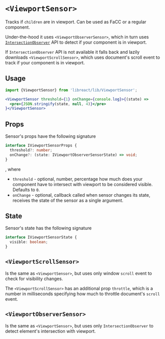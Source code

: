# `<ViewportSensor>`

Tracks if `children` are in viewport. Can be used as FaCC or a regular component.

Under-the-hood it uses `<ViewportObserverSensor>`, which in turn uses [`IntersectionObserver`](https://developer.mozilla.org/en-US/docs/Web/API/IntersectionObserver) API
to detect if your component is in viewport.

If `IntersectionObserver` API is not available it falls back and lazily downloads `<ViewportScrollSensor>`,
which uses document's scroll event to track if your component is in viewport.

## Usage

```jsx
import {ViewportSensor} from 'libreact/lib/ViewportSensor';

<ViewportSensor threshold={1} onChange={console.log}>{(state) =>
  <pre>{JSON.stringify(state, null, 4)}</pre>
}</ViewportSensor>
```

## Props

Sensor's props have the following signature

```ts
interface IViewportSensorProps {
  threshold?: number;
  onChange?: (state: IViewportObserverSensorState) => void;
}
```

, where

  - `threshold` - optional, number, percentage how much does your component have to intersect with viewport
  to be considered visible. Defaults to `0`.
  - `onChange` - optional, callback called when sensor changes its state, receives the state of the sensor as
  a single argument.

## State

Sensor's state has the following signature

```ts
interface IViewportSensorState {
  visible: boolean;
}
```


## `<ViewportScrollSensor>`

Is the same as `<ViewportSensor>`, but uses only window `scroll` event to check for visibility changes.

The `<ViewportScrollSensor>` has an additional prop `throttle`, which is a number in milliseconds specifying
how much to throttle document's `scroll` event.


## `<ViewportObserverSensor>`

Is the same as `<ViewportSensor>`, but uses only `IntersectionObserver` to detect element's intersection
with viewport.
